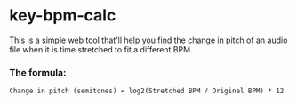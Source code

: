 # key-bpm-calc
This is a simple web tool that'll help you find the change in pitch of an audio file when it is time stretched to fit a different BPM.

### The formula:
```
Change in pitch (semitones) = log2(Stretched BPM / Original BPM) * 12
```
